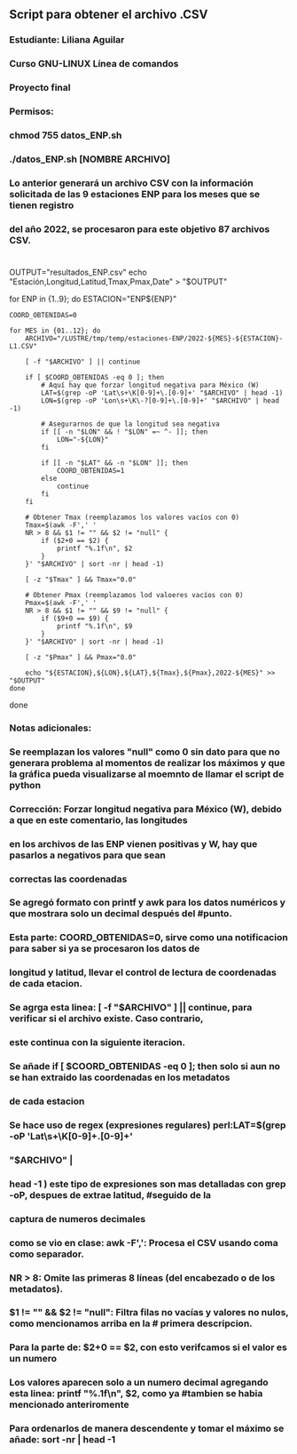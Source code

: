 ## Script para obtener el archivo .CSV 

### Estudiante: Liliana Aguilar 
### Curso GNU-LINUX Línea de comandos
### Proyecto final

### Permisos:
### chmod 755 datos_ENP.sh
### ./datos_ENP.sh [NOMBRE ARCHIVO]
### Lo anterior generará un archivo CSV con la información solicitada de las 9 estaciones ENP para los meses que se tienen registro
### del año 2022, se procesaron para este objetivo 87 archivos CSV.
#

OUTPUT="resultados_ENP.csv"
echo "Estación,Longitud,Latitud,Tmax,Pmax,Date" > "$OUTPUT"

for ENP in {1..9}; do
    ESTACION="ENP${ENP}"
    
    COORD_OBTENIDAS=0
    
    for MES in {01..12}; do
        ARCHIVO="/LUSTRE/tmp/temp/estaciones-ENP/2022-${MES}-${ESTACION}-L1.CSV"
        
        [ -f "$ARCHIVO" ] || continue
        
        if [ $COORD_OBTENIDAS -eq 0 ]; then
            # Aquí hay que forzar longitud negativa para México (W)
            LAT=$(grep -oP 'Lat\s+\K[0-9]+\.[0-9]+' "$ARCHIVO" | head -1)
            LON=$(grep -oP 'Lon\s+\K\-?[0-9]+\.[0-9]+' "$ARCHIVO" | head -1)
            
            # Asegurarnos de que la longitud sea negativa
            if [[ -n "$LON" && ! "$LON" =~ ^- ]]; then
                LON="-${LON}"
            fi
            
            if [[ -n "$LAT" && -n "$LON" ]]; then
                COORD_OBTENIDAS=1
            else
                continue
            fi
        fi
        
        # Obtener Tmax (reemplazamos los valores vacíos con 0)
        Tmax=$(awk -F',' '
        NR > 8 && $1 != "" && $2 != "null" { 
            if ($2+0 == $2) {
                printf "%.1f\n", $2
            }
        }' "$ARCHIVO" | sort -nr | head -1)
        
        [ -z "$Tmax" ] && Tmax="0.0"
        
        # Obtener Pmax (reemplazamos lod valoeres vacíos con 0)
        Pmax=$(awk -F',' '
        NR > 8 && $1 != "" && $9 != "null" { 
            if ($9+0 == $9) {
                printf "%.1f\n", $9
            }
        }' "$ARCHIVO" | sort -nr | head -1)
        
        [ -z "$Pmax" ] && Pmax="0.0"
        
        echo "${ESTACION},${LON},${LAT},${Tmax},${Pmax},2022-${MES}" >> "$OUTPUT"
    done
done

### Notas adicionales:
### Se reemplazan los valores "null" como 0 sin dato para que no generara problema al momentos de realizar los máximos y que la gráfica pueda visualizarse al moemnto de llamar el script de python
### Corrección: Forzar longitud negativa para México (W), debido a que en este comentario, las longitudes
### en los archivos de las ENP vienen positivas y W, hay que pasarlos a negativos para que sean 
### correctas las coordenadas
### Se agregó formato con printf y awk para los datos numéricos y que mostrara solo un decimal después del #punto.
### Esta parte:  COORD_OBTENIDAS=0, sirve como una notificacion para saber si ya se procesaron los datos de
### longitud y latitud, llevar el control de lectura de coordenadas de cada etacion.
### Se agrga esta linea: [ -f "$ARCHIVO" ] || continue, para verificar si el archivo existe. Caso contrario,
### este continua con la siguiente iteracion.
### Se añade if [ $COORD_OBTENIDAS -eq 0 ]; then solo si aun no se han extraido las coordenadas en los metadatos
### de cada estacion
### Se hace uso de regex (expresiones regulares) perl:LAT=$(grep -oP 'Lat\s+\K[0-9]+\.[0-9]+' 
### "$ARCHIVO" |
### head -1 ) este tipo de expresiones son mas detalladas con grep -oP, despues de extrae latitud, #seguido de la
### captura de numeros decimales
### como se vio en clase: awk -F',': Procesa el CSV usando coma como separador.
### NR > 8: Omite las primeras 8 líneas (del encabezado o de los metadatos).
### $1 != "" && $2 != "null": Filtra filas no vacías y valores no nulos, como mencionamos arriba en la # primera descripcion.
### Para la parte de: $2+0 == $2, con esto verifcamos si el valor es un numero
### Los valores aparecen solo a un numero decimal agregando esta linea: printf "%.1f\n", $2, como ya #tambien se habia mencionado anteriromente
### Para ordenarlos de manera descendente y tomar el máximo se añade: sort -nr | head -1
